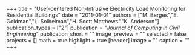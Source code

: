 +++
title = "User-centered Non-Intrusive Electricity Load Monitoring for Residential Buildings"
date = "2011-01-01"
authors = ["M. Berges","E. Goldman","L. Soibelman","H. Scott Matthews","K. Anderson"]
publication_types = ["2"]
publication = "_Journal of Computing in Civil Engineering_"
publication_short = ""
image_preview = ""
selected = false
projects = []
math = true
highlight = true
[header]
image = ""
caption = ""
+++

